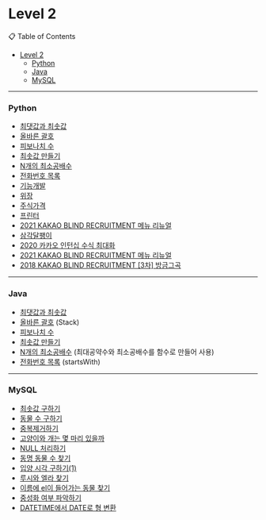 # Level 2

📋 Table of Contents

- [Level 2](#level-2)
    - [Python](#python)
    - [Java](#java)
    - [MySQL](#mysql)

---

### Python
- [최댓값과 최솟값](./solution(1).py)
- [올바른 괄호](./solution(2).py)
- [피보나치 수](./solution(3).py)
- [최솟값 만들기](./solution(4).py)
- [N개의 최소공배수](./solution(5).py)
- [전화번호 목록](./solution(6).py)
- [기능개발](./solution(7).py)
- [위장](./solution(8).py)
- [주식가격](./solution(9).py)
- [프린터](./solution(10).py)
- [2021 KAKAO BLIND RECRUITMENT 메뉴 리뉴얼](https://github.com/WebProject-STT/Algorithm/blob/main/programmers/9%EC%A3%BC%EC%B0%A8/%EB%A9%94%EB%89%B4%EB%A6%AC%EB%89%B4%EC%96%BC_sb.py)
- [삼각달팽이](./solution(11).py)
- [2020 카카오 인턴십 수식 최대화](./solution(12).py)
- [2021 KAKAO BLIND RECRUITMENT 메뉴 리뉴얼](https://github.com/WebProject-STT/Algorithm/blob/main/programmers/9%EC%A3%BC%EC%B0%A8/%EB%A9%94%EB%89%B4%EB%A6%AC%EB%89%B4%EC%96%BC_sb.py)
- [2018 KAKAO BLIND RECRUITMENT [3차] 방금그곡](https://github.com/WebProject-STT/Algorithm/blob/main/programmers/10%EC%A3%BC%EC%B0%A8/%EB%B0%A9%EA%B8%88%EA%B7%B8%EA%B3%A1_sb.py)

---

### Java
- [최댓값과 최솟값](./solution(1).java)
- [올바른 괄호](./solution(2).java) (Stack<Character>)
- [피보나치 수](./solution(3).java)
- [최솟값 만들기](./solution(4).java)
- [N개의 최소공배수](./solution(5).java) (최대공약수와 최소공배수를 함수로 만들어 사용)
- [전화번호 목록](./solution(6).java) (startsWith)

---

### MySQL
- [최솟값 구하기](./solution_1.sql)
- [동물 수 구하기](./solution_2.sql)
- [중복제거하기](./solution_3.sql)
- [고양이와 개는 몇 마리 있을까](./solution_4.sql)
- [NULL 처리하기](./solution_5.sql)
- [동명 동물 수 찾기](./solution_6.sql)
- [입양 시각 구하기(1)](./solution_7.sql)
- [루시와 엘라 찾기](./solution_8.sql)
- [이름에 el이 들어가는 동물 찾기](./solution_9.sql)
- [중성화 여부 파악하기](./solution_10.sql)
- [DATETIME에서 DATE로 형 변환](./solution_11.sql)